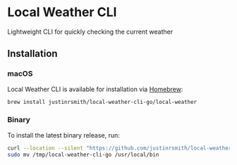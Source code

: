 # Local Weather CLI

Lightweight CLI for quickly checking the current weather

## Installation

### macOS

Local Weather CLI is available for installation via [Homebrew](https://brew.sh/):

```sh
brew install justinrsmith/local-weather-cli-go/local-weather
```

### Binary

To install the latest binary release, run:

```sh
curl --location --silent "https://github.com/justinrsmith/local-weather-cli-go/releases/download/v<VERSION>/local-weather-cli-go_<VERSION>_Darwin_x86_64.tar.gz" | tar xz -C /tmp
sudo mv /tmp/local-weather-cli-go /usr/local/bin
```
